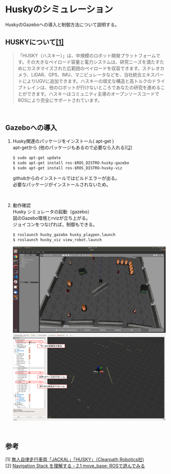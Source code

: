 # Huskyのシミュレーション
HuskyのGazeboへの導入と制御方法について説明する。

## HUSKYについて[[1]](https://www.altech.co.jp/item/clearpath)
> 「HUSKY（ハスキー）」は、中規模のロボット開発プラットフォームです。その大きなペイロード容量と電力システムは、研究ニーズを満たすためにカスタマイズされた広範囲のペイロードを収容できます。ステレオカメラ、LIDAR、GPS、IMU、マニピュレータなどを、当社統合エキスパートによりUGVに追加できます。ハスキーの頑丈な構造と高トルクのドライブトレインは、他のロボットが行けないところであなたの研究を進めることができます。ハスキーはコミュニティ主導のオープンソースコードでROSにより完全にサポートされています。

<br>

## Gazeboへの導入
1. Husky関連のパッケージをインストール( apt-get )  
    apt-getから (他のパッケージもあるので必要なら入れる)[[2]](https://qiita.com/MoriKen/items/8387b279e968368783f1)
   ```
   $ sudo apt-get update 
   $ sudo apt-get install ros-$ROS_DISTRO-husky-gazebo 
   $ sudo apt-get install ros-$ROS_DISTRO-husky-viz 
   ```

   githubからのインストールではビルドエラーが出る。  
   必要なパッケージがインストールされないため。
   
   <br>

2. 動作確認  
   Husky シミュレータの起動（gazebo）  
   図のGazebo環境とrvizが立ち上がる。  
   ジョイコンをつなげれば，制御もできる。  
   ```
   $ roslaunch husky_gazebo husky_playpen.launch
   $ roslaunch husky_viz view_robot.launch
   ```
   ![Gazebo環境](./husky_gazebo.png)
   ![rviz環境](./husky_rviz.png)

<br>   

## 参考
[1] [無人自律走行車両「JACKAL」「HUSKY」（Clearpath Robotics社)](https://www.altech.co.jp/item/clearpath)  
[2] [Navigation Stack を理解する - 2.1 move_base: ROSで遊んでみる](https://qiita.com/MoriKen/items/8387b279e968368783f1)